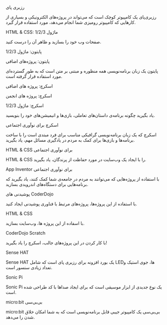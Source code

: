 رزبری پای

رزبری‌پای یک کامپیوتر کوچک است که می‌تواند در پروژه‌های الکترونیکی و بسیاری از کارهایی که کامپیوتر رومیزی شما انجام می‌دهد، مورد استفاده قرار گیرد.

HTML & CSS: ماژول 1/2/3

صفحات وب خود را بسازید و ظاهر آن را درست کنید.

پایتون: ماژول 1/2/3

پایتون: پروژه‌های اضافی

پایتون یک زبان برنامه‌نویسی همه منظوره و مبتنی بر متن است که به طور گسترده‌ای مورد استفاده قرار گرفته است.

اسکرچ: پروژه های اضافی

اسکرچ: پروژه های انجمن

اسکرچ: ماژول 1/2/3

یاد بگیرید چگونه برنامه‌ی داستان‌های تعاملی، بازی‌ها و انیمیشن‌های خود را بنویسید.

اسکرچ برای نوآوری اجتماعی

اسکرچ که یک زبان برنامه‌نویسی گرافیکی مناسب برای فرد مبتدی است را با ساخت برنامه‌ها و بازی‌ها برای کمک به مردم در یادگیری مسائل مهم، یاد بگیرید.

HTML & CSS برای نوآوری اجتماعی

HTML & CSS را با ایجاد یک وب‌سایت در مورد حفاظت از پرندگان، یاد بگیرید.

App Inventor برای نوآوری اجتماعی

با استفاده از پروژه‌هایی که می‌توانند به مردم در جامعه‌ی شما کمک کنند، یاد بگیرید که برنامه‌هایی برای دستگاه‌های اندرویدی بسازید.

پوشیدنی های CoderDojo

با استفاده از این پروژه‌ها، پروژه‌های مرتبط با فناوری پوشیدنی ایجاد کنید.

HTML & CSS

با اسفاده از این پروژه ها، وب‌سایت بسازید.

CoderDojo Scratch

با کار کردن در این پروژه‌های جالب، اسکرچ را یاد بگیرید!

Sense HAT

Sense HAT یک بورد افزونه برای رزبری پای است که شامل LEDها، جوی استیک و تعداد زیادی سنسور است.

Sonic Pi

Sonic Pi یک نوع جدیدی از ابزار موسیقی است که برای ایجاد صداها با کد طراحی شده است.

micro:bit بی‌بی‌سی

micro:bit بی‌بی‌سی یک کامپیوتر جیبی قابل برنامه‌نویسی است که به شما امکان خلاق شدن را می‌دهد.